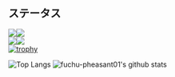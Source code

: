 ## ステータス 

<img src="https://img.shields.io/badge/-Eclipseide-2C2255.svg?logo=eclipseide&style=plastic"><img src="https://img.shields.io/badge/-Java-007396.svg?logo=java&style=plastic">  
<img src="https://img.shields.io/badge/-Microsoft SQL Server-777700.svg?logo=microsoft-sql-server&style=plastic"><img src="https://img.shields.io/badge/-Dot%20net-5C2D91.svg?logo=dot-net&style=plastic">  
[![trophy](https://github-profile-trophy.vercel.app/?username=fuchu-pheasant01&theme=gruvbox)](https://github.com/fuchu-pheasant01/github-profile-trophy)

![Top Langs](https://github-readme-stats.vercel.app/api/top-langs/?username=fuchu-pheasant01&theme=radical)
![fuchu-pheasant01's github stats](https://github-readme-stats.vercel.app/api?username=fuchu-pheasant01&count_private=true&show_icons=true&theme=radical)

<!--
**fuchu-pheasant01/fuchu-pheasant01** is a ✨ _special_ ✨ repository because its `README.md` (this file) appears on your GitHub profile.

Here are some ideas to get you started:

- 🔭 I’m currently working on ...
- 🌱 I’m currently learning ...
- 👯 I’m looking to collaborate on ...
- 🤔 I’m looking for help with ...
- 💬 Ask me about ...
- 📫 How to reach me: ...
- 😄 Pronouns: ...
- ⚡ Fun fact: ...
-->
